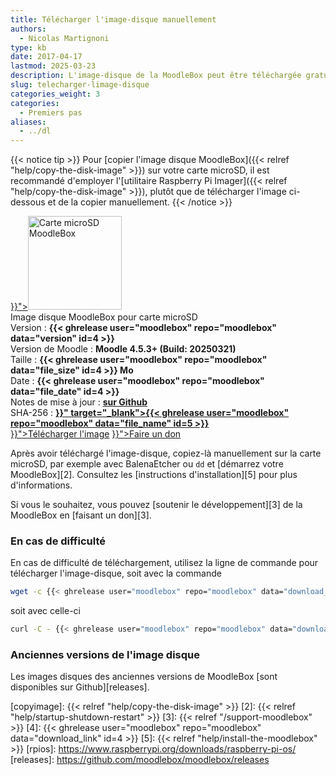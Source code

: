 ```yaml
---
title: Télécharger l'image-disque manuellement
authors:
  - Nicolas Martignoni
type: kb
date: 2017-04-17
lastmod: 2025-03-23
description: L'image-disque de la MoodleBox peut être téléchargée gratuitement et librement sur sur cette page.
slug: telecharger-limage-disque
categories_weight: 3
categories:
  - Premiers pas
aliases:
  - ../dl
---
```


{{< notice tip >}}
Pour [copier l'image disque MoodleBox]({{< relref "help/copy-the-disk-image" >}}) sur votre carte microSD, il est recommandé d'employer l'[utilitaire Raspberry Pi Imager]({{< relref "help/copy-the-disk-image" >}}), plutôt que de télécharger l'image ci-dessous et de la copier manuellement.
{{< /notice >}}

<div class="downloads row gx-0">
  <div class="image-icon text-center col-sm-3">
    <a class="piwik_download" href="{{< ghrelease user="moodlebox" repo="moodlebox" data="download_link" id=4 >}}"><img alt="Carte microSD MoodleBox" src="/img/media/moodlebox-sdcard.png" width="150" height="150"></a>
  </div>
  <div class="image-info col-sm-9">
    <div class="image-description">
      Image disque MoodleBox pour carte microSD
    </div>
    <div class="image-details">
      Version : <strong>{{< ghrelease user="moodlebox" repo="moodlebox" data="version" id=4 >}}</strong>
    </div>
    <div class="image-details">
      Version de Moodle : <strong>Moodle 4.5.3+ (Build: 20250321)</strong>
    </div>
    <div class="image-details">
      Taille : <strong>{{< ghrelease user="moodlebox" repo="moodlebox" data="file_size" id=4 >}} Mo</strong>
    </div>
    <div class="image-details">
      Date : <strong>{{< ghrelease user="moodlebox" repo="moodlebox" data="file_date" id=4 >}}</strong>
    </div>
    <div class="image-details">
      Notes de mise à jour : <strong><a href="https://github.com/moodlebox/moodlebox/blob/main/CHANGELOG.md" target="_blank">sur Github</a></strong>
    </div>
    <div class="image-details">
      SHA-256 : <strong><a href="{{< ghrelease user="moodlebox" repo="moodlebox" data="download_link" id=5 >}}" target="_blank">{{< ghrelease user="moodlebox" repo="moodlebox" data="file_name" id=5 >}}</a></strong>
    </div>
    <div class="image-download-links">
      <a class="btn dl-zip piwik_download" href="{{< ghrelease user="moodlebox" repo="moodlebox" data="download_link" id=4 >}}"><i class="fa fa-download" aria-hidden="true"></i>Télécharger l'image</a>
      <a class="btn" href="{{< relref "/support-moodlebox" >}}"><i class="fa fa-heart" aria-hidden="true"></i>Faire un don</a>
    </div>
  </div>
</div>

Après avoir téléchargé l'image-disque, copiez-là manuellement sur la carte microSD, par exemple avec BalenaEtcher ou `dd` et [démarrez votre MoodleBox][2]. Consultez les [instructions d'installation][5] pour plus d'informations.

Si vous le souhaitez, vous pouvez [soutenir le développement][3] de la MoodleBox en [faisant un don][3].

### En cas de difficulté

En cas de difficulté de téléchargement, utilisez la ligne de commande pour télécharger l'image-disque, soit avec la commande

```bash
wget -c {{< ghrelease user="moodlebox" repo="moodlebox" data="download_link" id=4 >}}
```

soit avec celle-ci

```bash
curl -C - {{< ghrelease user="moodlebox" repo="moodlebox" data="download_link" id=4 >}}
```

### Anciennes versions de l'image disque

Les images disques des anciennes versions de MoodleBox [sont disponibles sur Github][releases].

 [copyimage]: {{< relref "help/copy-the-disk-image" >}}
 [2]: {{< relref "help/startup-shutdown-restart" >}}
 [3]: {{< relref "/support-moodlebox" >}}
 [4]: {{< ghrelease user="moodlebox" repo="moodlebox" data="download_link" id=4 >}}
 [5]: {{< relref "help/install-the-moodlebox" >}}
 [rpios]: https://www.raspberrypi.org/downloads/raspberry-pi-os/
 [releases]: https://github.com/moodlebox/moodlebox/releases

